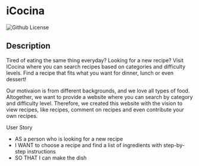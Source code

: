 # iCocina

![Github License](https://img.shields.io/static/v1?label=License&message=MIT&color=blue&style=for-the-badge)

## Description
Tired of eating the same thing everyday? Looking for a new recipe? Visit ICocina where you can search recipes based on categories and difficulty levels. Find a recipe that fits what you want for dinner, lunch or even dessert!

Our motivaion is from different backgrounds, and we love all types of food. Altogether, we want to provide a website where you can search by category and difficulty level. Therefore, we created this website with the vision to view recipes, like recipes, comment on recipes and even contribute your own recipes. 

User Story
- AS a person who is looking for a new recipe
- I WANT to choose a recipe and find a list of ingredients with step-by-step instructions
- SO THAT I can make the dish